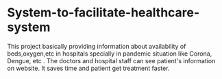 # System-to-facilitate-healthcare-system

This project basically providing information about availability of beds,oxygen,etc in hospitals specially in pandemic situation like Corona, Dengue, etc . The doctors and hospital staff can see patient's information on website. It saves time and patient get treatment faster.
